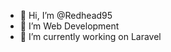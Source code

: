 - 👋 Hi, I’m @Redhead95
- 👀 I’m Web Development
- 🌱 I’m currently working on Laravel

<!---
Redhead95/Redhead95 is a ✨ special ✨ repository because its `README.md` (this file) appears on your GitHub profile.
You can click the Preview link to take a look at your changes.
--->
